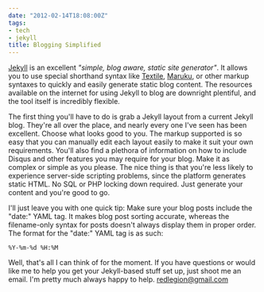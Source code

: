 ```yaml
---
date: "2012-02-14T18:08:00Z"
tags:
- tech
- jekyll
title: Blogging Simplified
---
```


[Jekyll](https://github.com/mojombo/jekyll/wiki) is an excellent *"simple, blog
aware, static site generator"*. It allows you to use special shorthand syntax
like [Textile](http://en.wikipedia.org/wiki/Textile_markup_language),
[Maruku](http://maruku.rubyforge.org/maruku.html), or other markup syntaxes to
quickly and easily generate static blog content. The resources available on the
internet for using Jekyll to blog are downright plentiful, and the tool itself
is incredibly flexible.

The first thing you'll have to do is grab a Jekyll layout from a current Jekyll
blog. They're all over the place, and nearly every one I've seen has been
excellent. Choose what looks good to you. The markup supported is so easy that
you can manually edit each layout easily to make it suit your own requirements.
You'll also find a plethora of information on how to include Disqus and other
features you may require for your blog. Make it as complex or simple as you
please. The nice thing is that you're less likely to experience server-side
scripting problems, since the platform generates static HTML. No SQL or PHP
locking down required. Just generate your content and you're good to go.

I'll just leave you with one quick tip: Make sure your blog posts include the
"date:" YAML tag. It makes blog post sorting accurate, whereas the filename-only
syntax for posts doesn't always display them in proper order. The format for the
"date:" YAML tag is as such:

    %Y-%m-%d %H:%M

Well, that's all I can think of for the moment. If you have questions or would
like me to help you get your Jekyll-based stuff set up, just shoot me an email.
I'm pretty much always happy to help. <redlegion@gmail.com>
